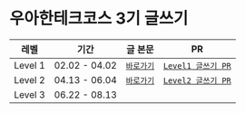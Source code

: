 # 우아한테크코스 3기 글쓰기

|  레벨   |     기간      |             글 본문              |                                      PR                                      |
| :-----: | :-----------: | :------------------------------: | :--------------------------------------------------------------------------: |
| Level 1 | 02.02 - 04.02 | [`바로가기`](./Level1/README.md) | [`Level1 글쓰기 PR`](https://github.com/woowacourse/woowa-writing-3/pull/57) |
| Level 2 | 04.13 - 06.04 | [`바로가기`](./Level2/README.md) | [`Level2 글쓰기 PR`](https://github.com/woowacourse/woowa-writing-3/pull/150)|
| Level 3 | 06.22 - 08.13 | | |
